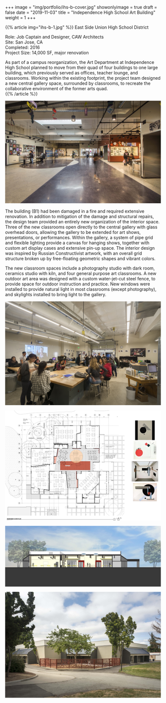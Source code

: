 +++
image = "img/portfolio/ihs-b-cover.jpg"
showonlyimage = true
draft = false
date = "2019-11-03"
title = "Independence High School Art Building"
weight = 1
+++

{{% article img="ihs-b-1.jpg" %}}
East Side Union High School District

Role: Job Captain and Designer, CAW Architects  
Site: San Jose, CA  
Completed: 2016  
Project Size: 14,000 SF, major renovation  

As part of a campus reorganization, the Art Department at Independence High School planned to move from their quad of four buildings to one large building, which previously served as offices, teacher lounge, and classrooms.  Working within the existing footprint, the project team designed a new central gallery space, surrounded by classrooms, to recreate the collaborative environment of the former arts quad.  
{{% /article %}}

![Interior view](ihs-b-4.jpg)

The building (B1) had been damaged in a fire and required extensive renovation.  In addition to mitigation of the damage and structural repairs, the design team provided an entirely new organization of the interior space.  Three of the new classrooms open directly to the central gallery with glass overhead doors, allowing the gallery to be extended for art shows, presentations, or performances.  Within the gallery, a system of pipe grid and flexible lighting provide a canvas for hanging shows, together with custom art display cases and extensive pin-up space.  The interior design was inspired by Russian Constructivist artwork, with an overall grid structure broken up by free-floating geometric shapes and vibrant colors.

The new classroom spaces include a photography studio with dark room, ceramics studio with kiln, and four general purpose art classrooms.  A new outdoor art area was designed with a custom water-jet-cut steel fence, to provide space for outdoor instruction and practice.  New windows were installed to provide natural light in most classrooms (except photography), and skylights installed to bring light to the gallery.

![Interior view, photography classroom](ihs-b-2.jpg)

![Floor plan with Constructivist inspiration images](ihs-b-3.jpg)

![Section drawing](ihs-b-5.jpg)

![Exterior courtyard with custom fence panels](ihs-b-6.jpg)
